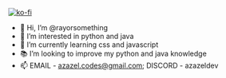 [![ko-fi](https://ko-fi.com/img/githubbutton_sm.svg)](https://ko-fi.com/O5O5KB7AN)
- 👋 Hi, I’m @rayorsomething
- 👀 I’m interested in python and java
- 🌱 I’m currently learning css and javascript
- 📚 I’m looking to improve my python and java knowledge
- 📫 EMAIL - azazel.codes@gmail.com; DISCORD - azazeldev
